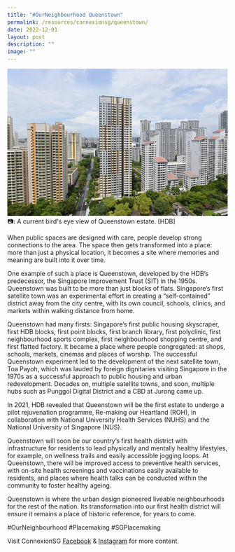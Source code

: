 ```yaml
---
title: "#OurNeighbourhood Queenstown"
permalink: /resources/connexionsg/queenstown/
date: 2022-12-01
layout: post
description: ""
image: ""
---
```


![](/images/connexionsg/2023/queenstown.jpg)
📷: A current bird's eye view of Queenstown estate. [HDB]

When public spaces are designed with care, people develop strong connections to the area. The space then gets transformed into a place: more than just a physical location, it becomes a site where memories and meaning are built into it over time. 

One example of such a place is Queenstown, developed by the HDB’s predecessor, the Singapore Improvement Trust (SIT) in the 1950s. Queenstown was built to be more than just blocks of flats. Singapore’s first satellite town was an experimental effort in creating a “self-contained” district away from the city centre, with its own council, schools, clinics, and markets within walking distance from home.

Queenstown had many firsts: Singapore’s first public housing skyscraper, first HDB blocks, first point blocks, first branch library, first polyclinic, first neighbourhood sports complex, first neighbourhood shopping centre, and first flatted factory. It became a place where people congregated: at shops, schools, markets, cinemas and places of worship. The successful Queenstown experiment led to the development of the next satellite town, Toa Payoh, which was lauded by foreign dignitaries visiting Singapore in the 1970s as a successful approach to public housing and urban redevelopment. Decades on, multiple satellite towns, and soon, multiple hubs such as Punggol Digital District and a CBD at Jurong came up. 

In 2021, HDB revealed that Queenstown will be the first estate to undergo a pilot rejuvenation programme, Re-making our Heartland (ROH), in collaboration with National University Health Services (NUHS) and the National University of Singapore (NUS).

Queenstown will soon be our country’s first health district with infrastructure for residents to lead physically and mentally healthy lifestyles, for example, on wellness trails and easily accessible jogging loops. At Queenstown, there will be improved access to preventive health services, with on-site health screenings and vaccinations easily available to residents, and places where health talks can be conducted within the community to foster healthy ageing.

Queenstown is where the urban design pioneered liveable neighbourhoods for the rest of the nation. Its transformation into our first health district will ensure it remains a place of historic reference, for years to come.

#OurNeighbourhood #Placemaking #SGPlacemaking

Visit ConnexionSG [Facebook](https://www.facebook.com/ConnexionSG) & [Instagram](https://www.instagram.com/connexionsg/) for more content.